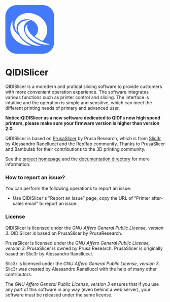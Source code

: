 
![QIDISlicer logo](/resources/icons/QIDISlicer.png?raw=true)

# QIDISlicer
QIDISlicer is a moredern and pratical slicing software to provide customers with more convenient operation experience. The software integrates various functions such as printer control and slicing. The interface is intuitive and the operation is simple and sensitive, which can meet the different printing needs of primary and advanced user.

**Notice:QIDISlicer as a new software dedicated to QIDI's new high speed printers, please make sure your firmware version is higher than version 2.0.**

QIDISlicer is based on [PrusaSlicer](https://github.com/prusa3d/PrusaSlicer) by Prusa Research, which is from [Slic3r](https://github.com/Slic3r/Slic3r) by Alessandro Ranellucci and the RepRap community.
Thanks to PrusaSlicer and Bambulab for their contributions to the 3D printing community.

See the [project homepage](https://qidi3d.com) and the [documentation directory](doc/) for more information.

### How to report an issue?

You can perform the following operations to report an issue:

- Use QIDISlicer's "Report an Issue" page, copy the URL of "Printer after-sales email" to report an issue.

### License

QIDISlicer is licensed under the _GNU Affero General Public License, version 3_. QIDISlicer is based on PrusaSlicer by PrusaResearch.

PrusaSlicer is licensed under the _GNU Affero General Public License, version 3_. PrusaSlicer is owned by Prusa Research. PrusaSlicer is originally based on Slic3r by Alessandro Ranellucci.

Slic3r is licensed under the _GNU Affero General Public License, version 3_. Slic3r was created by Alessandro Ranellucci with the help of many other contributors.

The _GNU Affero General Public License, version 3_ ensures that if you use any part of this software in any way (even behind a web server), your software must be released under the same license.
